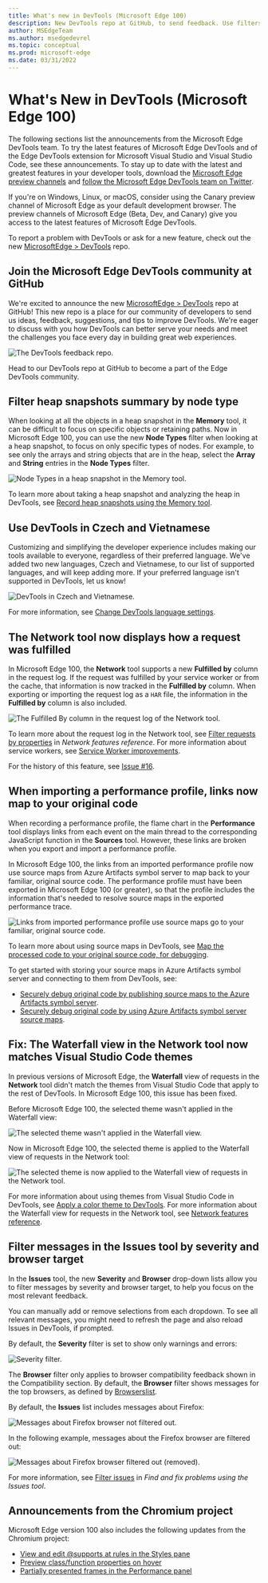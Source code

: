 ```yaml
---
title: What's new in DevTools (Microsoft Edge 100)
description: New DevTools repo at GitHub, to send feedback. Use filters to focus on parts of a heap snapshot. Czech and Vietnamese UI. Network tool displays how a request was fulfilled. Links in a performance profile map to your original code. Network tool's Waterfall view matches Visual Studio Code themes.
author: MSEdgeTeam
ms.author: msedgedevrel
ms.topic: conceptual
ms.prod: microsoft-edge
ms.date: 03/31/2022
---
```

# What's New in DevTools (Microsoft Edge 100)

The following sections list the announcements from the Microsoft Edge DevTools team.  To try the latest features of Microsoft Edge DevTools and of the Edge DevTools extension for Microsoft Visual Studio and Visual Studio Code, see these announcements.  To stay up to date with the latest and greatest features in your developer tools, download the [Microsoft Edge preview channels](https://www.microsoftedgeinsider.com/download) and [follow the Microsoft Edge DevTools team on Twitter](https://twitter.com/EdgeDevTools).

If you're on Windows, Linux, or macOS, consider using the Canary preview channel of Microsoft Edge as your default development browser.  The preview channels of Microsoft Edge (Beta, Dev, and Canary) give you access to the latest features of Microsoft Edge DevTools.

To report a problem with DevTools or ask for a new feature, check out the new [MicrosoftEdge > DevTools](https://github.com/MicrosoftEdge/DevTools) repo.


<!-- ====================================================================== -->
## Join the Microsoft Edge DevTools community at GitHub

<!-- Title: Head to the new DevTools repo at GitHub to send ideas, feedback, suggestions, and bugs -->
<!-- Subtitle: You can file feedback, ask questions, and have discussions about DevTools at our GitHub repo. -->

We're excited to announce the new [MicrosoftEdge > DevTools](https://github.com/MicrosoftEdge/DevTools) repo at GitHub!  This new repo is a place for our community of developers to send us ideas, feedback, suggestions, and tips to improve DevTools.  We're eager to discuss with you how DevTools can better serve your needs and meet the challenges you face every day in building great web experiences.

![The DevTools feedback repo.](devtools-100-images/devtools-feedback-repo.png)

Head to our DevTools repo at GitHub to become a part of the Edge DevTools community.


<!-- ====================================================================== -->
## Filter heap snapshots summary by node type

<!-- Title: Use new filters to focus on specific parts of a heap snapshot -->
<!-- Subtitle: You can now filter by node type if, for example, you're only interested in the arrays or strings from the heap. -->

When looking at all the objects in a heap snapshot in the **Memory** tool, it can be difficult to focus on specific objects or retaining paths.  Now in Microsoft Edge 100, you can use the new **Node Types** filter when looking at a heap snapshot, to focus on only specific types of nodes.  For example, to see only the arrays and string objects that are in the heap, select the **Array** and **String** entries in the **Node Types** filter.

![Node Types in a heap snapshot in the Memory tool.](devtools-100-images/node-types-heap-snapshot.png)

To learn more about taking a heap snapshot and analyzing the heap in DevTools, see [Record heap snapshots using the Memory tool](../../../memory-problems/heap-snapshots.md).


<!-- ====================================================================== -->
## Use DevTools in Czech and Vietnamese

<!-- Title: DevTools: Now available in Czech and Vietnamese -->
<!-- Subtitle: Try out DevTools in your preferred language!  If we haven't supported it, yet, let us know. -->

Customizing and simplifying the developer experience includes making our tools available to everyone, regardless of their preferred language.  We've added two new languages, Czech and Vietnamese, to our list of supported languages, and will keep adding more.  If your preferred language isn't supported in DevTools, let us know!

![DevTools in Czech and Vietnamese.](devtools-100-images/czech-vietnamese.png)

For more information, see [Change DevTools language settings](../../../customize/localization.md).


<!-- ====================================================================== -->
## The Network tool now displays how a request was fulfilled

<!-- Title: You no longer have to wonder if a request was fulfilled by your service worker or cache -->
<!-- Subtitle: The "Fulfilled by" column in the Network tool tells you how a request was fulfilled. -->

In Microsoft Edge 100, the **Network** tool supports a new **Fulfilled by** column in the request log.  If the request was fulfilled by your service worker or from the cache, that information is now tracked in the **Fulfilled by** column.  When exporting or importing the request log as a `HAR` file, the information in the **Fulfilled by** column is also included.

![The Fulfilled By column in the request log of the Network tool.](devtools-100-images/fulfilled-by-request-log.png)
<!--
If you don't have the **Fulfilled by** column, right-click the table headers in the request log and make sure **Fulfilled by** is checked.
-->

To learn more about the request log in the Network tool, see [Filter requests by properties](../../../network/reference.md#display-a-log-of-requests) in _Network features reference_.  For more information about service workers, see [Service Worker improvements](../../../service-workers/index.md).

For the history of this feature, see [Issue #16](https://github.com/MicrosoftEdge/DevTools/issues/16).


<!-- ====================================================================== -->
## When importing a performance profile, links now map to your original code

<!-- Title: Use sourcemaps from Azure Artifacts symbol server to better debug performance issues -->
<!-- Subtitle: Links from an imported performance profile now map to your original code because of source maps. -->

When recording a performance profile, the flame chart in the **Performance** tool displays links from each event on the main thread to the corresponding JavaScript function in the **Sources** tool.  However, these links are broken when you export and import a performance profile.

In Microsoft Edge 100, the links from an imported performance profile now use source maps from Azure Artifacts symbol server to map back to your familiar, original source code.  The performance profile must have been exported in Microsoft Edge 100 (or greater), so that the profile includes the information that's needed to resolve source maps in the exported performance trace.

![Links from imported performance profile use source maps go to your familiar, original source code.](devtools-100-images/links-perf-profile-orig-source-code.png)

To learn more about using source maps in DevTools, see [Map the processed code to your original source code, for debugging](../../../javascript/source-maps.md).

To get started with storing your source maps in Azure Artifacts symbol server and connecting to them from DevTools, see:
*  [Securely debug original code by publishing source maps to the Azure Artifacts symbol server](../../../javascript/publish-source-maps-to-azure.md).
*  [Securely debug original code by using Azure Artifacts symbol server source maps](../../../javascript/consume-source-maps-from-azure.md).


<!-- ====================================================================== -->
## Fix: The Waterfall view in the Network tool now matches Visual Studio Code themes

<!-- Title: Themes from Visual Studio Code now apply to the Waterfall view -->
<!-- Subtitle: The Waterfall view of requests in the Network tool now match the VS Code themes. -->

In previous versions of Microsoft Edge, the **Waterfall** view of requests in the **Network** tool didn't match the themes from Visual Studio Code that apply to the rest of DevTools.  In Microsoft Edge 100, this issue has been fixed.

Before Microsoft Edge 100, the selected theme wasn't applied in the Waterfall view:

![The selected theme wasn't applied in the Waterfall view.](devtools-100-images/waterfall-view-requests-network-no-theme.png)

Now in Microsoft Edge 100, the selected theme is applied to the Waterfall view of requests in the Network tool:

![The selected theme is now applied to the Waterfall view of requests in the Network tool.](devtools-100-images/waterfall-view-requests-network.png)

For more information about using themes from Visual Studio Code in DevTools, see [Apply a color theme to DevTools](../../../customize/theme.md).  For more information about the Waterfall view for requests in the Network tool, see [Network features reference](../../../network/reference.md#display-the-timing-relationship-of-requests).


<!-- ====================================================================== -->
## Filter messages in the Issues tool by severity and browser target

<!-- Title: Filter issues in the Issues tool -->
<!-- Subtitle: New controls in the Issues tool allow you to filter messages by severity and browser target to help you focus on the most relevant feedback. -->

In the **Issues** tool, the new **Severity** and **Browser** drop-down lists allow you to filter messages by severity and browser target, to help you focus on the most relevant feedback.

You can manually add or remove selections from each dropdown.  To see all relevant messages, you might need to refresh the page and also reload Issues in DevTools, if prompted.

By default, the **Severity** filter is set to show only warnings and errors:

![Severity filter.](devtools-100-images/severity-filter.png)

The **Browser** filter only applies to browser compatibility feedback shown in the Compatibility section.  By default, the **Browser** filter shows messages for the top browsers, as defined by [Browserslist](https://github.com/browserslist/browserslist#queries).

By default, the **Issues** list includes messages about Firefox:

![Messages about Firefox browser not filtered out.](devtools-100-images/browser-filters-not-filtered.png)

In the following example, messages about the Firefox browser are filtered out:

![Messages about Firefox browser filtered out (removed).](devtools-100-images/browser-filters-filtered-out.png)

For more information, see [Filter issues](../../../issues/index.md#filter-issues) in _Find and fix problems using the Issues tool_.


<!-- ====================================================================== -->
## Announcements from the Chromium project

Microsoft Edge version 100 also includes the following updates from the Chromium project:

* [View and edit @supports at rules in the Styles pane](https://developer.chrome.com/blog/new-in-devtools-100/#supports)
* [Preview class/function properties on hover](https://developer.chrome.com/blog/new-in-devtools-100/#properties)
* [Partially presented frames in the Performance panel](https://developer.chrome.com/blog/new-in-devtools-100/#perf)


<!-- ====================================================================== -->
<!-- uncomment if content is copied from developer.chrome.com to this page -->

<!-- > [!NOTE]
> Portions of this page are modifications based on work created and [shared by Google](https://developers.google.com/terms/site-policies) and used according to terms described in the [Creative Commons Attribution 4.0 International License](https://creativecommons.org/licenses/by/4.0).
> The original page for announcements from the Chromium project is [What's New in DevTools (Chrome 100)](https://developer.chrome.com/blog/new-in-devtools-100) and is authored by [Jecelyn Yeen](https://developers.google.com/web/resources/contributors#jecelynyeen) (Developer advocate working on Chrome DevTools at Google). -->


<!-- ====================================================================== -->
<!-- uncomment if content is copied from developer.chrome.com to this page -->

<!-- [![Creative Commons License.](https://i.creativecommons.org/l/by/4.0/88x31.png)](https://creativecommons.org/licenses/by/4.0)
This work is licensed under a [Creative Commons Attribution 4.0 International License](https://creativecommons.org/licenses/by/4.0). -->
